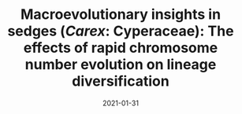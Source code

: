 ---
title: "Macroevolutionary insights in sedges (<I>Carex</I>: Cyperaceae): The effects of rapid chromosome number evolution on lineage diversification"
collection: publications
permalink: /publication/Márquez-Corro et al 2021 JSE
date: 2021-01-31
venue: 'Journal of Systematic and Evolution'
paperurl: '/files/pdf/research/Márquez-Corro et al 2021 JSE.pdf'
link: 'https://doi.org/10.1111/jse.12730'
code: 'http://doi.org/10.5281/zenodo.4450475'
#github: 'https://github.com/jimarcor/...'
figshare: 'https://figshare.com/articles/figure/Dial_et_al_2020_-_ESM_pdf/13293239'
citation: '<B>Márquez-Corro JI</B>, Martín-Bravo S, Jiménez-Mejías P, Hipp AL, Spalink D, Naczi RFC, Roalson EH, Luceño M, Escudero M. 2021. &quot;Macroevolutionary insights in sedges (Carex: Cyperaceae): The effects of rapid chromosome number evolution on lineage diversification&quot; <i>Journal of Systematic and Evolution</i> 59(4): 776-790. doi:10.1111/jse.12730'
---